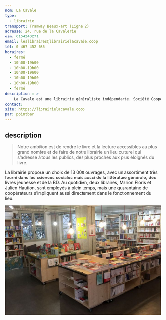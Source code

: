 ```yaml
---
nom: La Cavale
type: 
  - librairie
transport: Tramway Beaux-art (Ligne 2)
adresse: 24, rue de la Cavalerie
osm: 6154243271
email: leslibraires@librairielacavale.coop
tél: 0 467 452 685
horaires:
  - fermé
  - 10h00-19h00
  - 10h00-19h00
  - 10h00-19h00
  - 10h00-19h00
  - 10h00-19h00
  - fermé
description : >
    La Cavale est une librairie généraliste indépendante. Société Coopérative d’Intérêt Collectif, elle constitue une aventure humaine placée sous le signe de l’Économie Sociale et Solidaire
contact: 
site: https://librairielacavale.coop
par: pointbar
---
```


## description

> Notre ambition est de rendre le livre et la lecture accessibles au plus grand nombre et de faire de notre librairie un lieu culturel qui s’adresse à tous les publics, des plus proches aux plus éloignés du livre.

La librairie propose un choix de 13 000 ouvrages, avec un assortiment très fourni dans les sciences sociales mais aussi de la littérature générale, des livres jeunesse et de la BD.
Au quotidien, deux libraires, Marion Floris et Julien Haution, sont employés à plein temps, mais une quarantaine de coopérateurs s’impliquent aussi directement dans le fonctionnement du lieu.

![La Cavale](./media/la-cavale.jpg)

